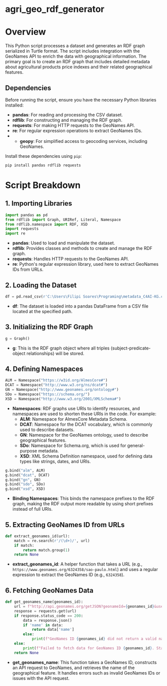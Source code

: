 # agri_geo_rdf_generator

# Overview

This Python script processes a dataset and generates an RDF graph serialized in Turtle format. The script includes integration with the GeoNames API to enrich the data with geographical information. The primary goal is to create an RDF graph that includes detailed metadata about agricultural products price indexes and their related geographical features.

## Dependencies

Before running the script, ensure you have the necessary Python libraries installed:

- **pandas**: For reading and processing the CSV dataset.
- **rdflib**: For constructing and managing the RDF graph.
- **requests**: For making HTTP requests to the GeoNames API.
- **re**: For regular expression operations to extract GeoNames IDs.
- - **geopy**: For simplified access to geocoding services, including GeoNames.

Install these dependencies using `pip`:

```bash
pip install pandas rdflib requests
```


# Script Breakdown

## 1. Importing Libraries

```python
import pandas as pd
from rdflib import Graph, URIRef, Literal, Namespace
from rdflib.namespace import RDF, XSD
import requests
import re
```

- **pandas**: Used to load and manipulate the dataset.
- **rdflib**: Provides classes and methods to create and manage the RDF graph.
- **requests**: Handles HTTP requests to the GeoNames API.
- **re**: Python's regular expression library, used here to extract GeoNames IDs from URLs.

## 2. Loading the Dataset

```python
df = pd.read_csv(r'C:\Users\Filipi Soares\Programing\metadata_C4AI-KG.csv')
```

- **df**: The dataset is loaded into a pandas DataFrame from a CSV file located at the specified path.

## 3. Initializing the RDF Graph

```python
g = Graph()
```

- **g**: This is the RDF graph object where all triples (subject-predicate-object relationships) will be stored.

## 4. Defining Namespaces

```python
ALM = Namespace("https://w3id.org/AlmesCore#")
DCAT = Namespace("http://www.w3.org/ns/dcat#")
GN = Namespace("http://www.geonames.org/ontology#")
SDo = Namespace("https://schema.org/")
XSD = Namespace("http://www.w3.org/2001/XMLSchema#")
```

- **Namespaces**: RDF graphs use URIs to identify resources, and namespaces are used to shorten these URIs in the code. For example:
  - **ALM**: Namespace for AlmesCore Metadata Schema.
  - **DCAT**: Namespace for the DCAT vocabulary, which is commonly used to describe datasets.
  - **GN**: Namespace for the GeoNames ontology, used to describe geographical features.
  - **SDo**: Namespace for Schema.org, which is used for general-purpose metadata.
  - **XSD**: XML Schema Definition namespace, used for defining data types like strings, dates, and URIs.

```python
g.bind("alm", ALM)
g.bind("dcat", DCAT)
g.bind("gn", GN)
g.bind("sdo", SDo)
g.bind("xsd", XSD)
```

- **Binding Namespaces**: This binds the namespace prefixes to the RDF graph, making the RDF output more readable by using short prefixes instead of full URIs.

## 5. Extracting GeoNames ID from URLs

```python
def extract_geonames_id(url):
    match = re.search(r'/(\d+)/', url)
    if match:
        return match.group(1)
    return None
```

- **extract_geonames_id**: A helper function that takes a URL (e.g., `https://www.geonames.org/6324358/sao-paulo.html`) and uses a regular expression to extract the GeoNames ID (e.g., `6324358`).

## 6. Fetching GeoNames Data

```python
def get_geonames_name(geonames_id):
    url = f"http://api.geonames.org/getJSON?geonameId={geonames_id}&username=filipisoares"
    response = requests.get(url)
    if response.status_code == 200:
        data = response.json()
        if 'name' in data:
            return data['name']
        else:
            print(f"GeoNames ID {geonames_id} did not return a valid name.")
    else:
        print(f"Failed to fetch data for GeoNames ID {geonames_id}. Status code: {response.status_code}")
    return None
```

- **get_geonames_name**: This function takes a GeoNames ID, constructs an API request to GeoNames, and retrieves the name of the geographical feature. It handles errors such as invalid GeoNames IDs or issues with the API request.
